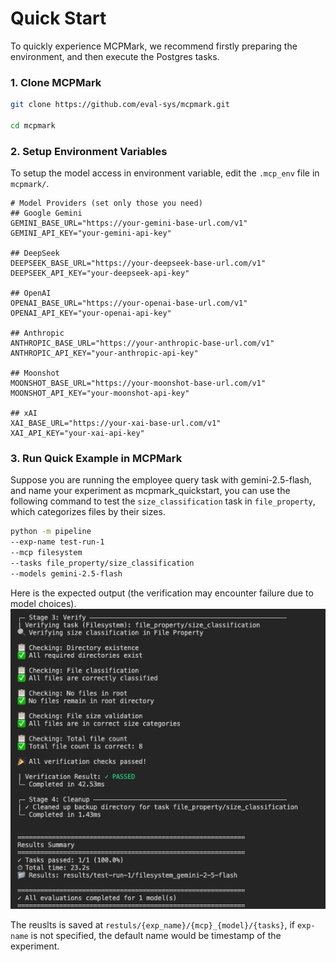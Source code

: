 # Quick Start
To quickly experience MCPMark, we recommend firstly preparing the environment, and then execute the Postgres tasks.

### 1. Clone MCPMark
```bash
git clone https://github.com/eval-sys/mcpmark.git

cd mcpmark
```

### 2. Setup Environment Variables
To setup the model access in environment variable, edit the `.mcp_env` file in `mcpmark/`.

```env
# Model Providers (set only those you need)
## Google Gemini
GEMINI_BASE_URL="https://your-gemini-base-url.com/v1"
GEMINI_API_KEY="your-gemini-api-key"

## DeepSeek
DEEPSEEK_BASE_URL="https://your-deepseek-base-url.com/v1"
DEEPSEEK_API_KEY="your-deepseek-api-key"

## OpenAI
OPENAI_BASE_URL="https://your-openai-base-url.com/v1"
OPENAI_API_KEY="your-openai-api-key"

## Anthropic
ANTHROPIC_BASE_URL="https://your-anthropic-base-url.com/v1"
ANTHROPIC_API_KEY="your-anthropic-api-key"

## Moonshot
MOONSHOT_BASE_URL="https://your-moonshot-base-url.com/v1"
MOONSHOT_API_KEY="your-moonshot-api-key"

## xAI
XAI_BASE_URL="https://your-xai-base-url.com/v1"
XAI_API_KEY="your-xai-api-key"
```

### 3. Run Quick Example in MCPMark
Suppose you are running the employee query task with gemini-2.5-flash, and name your experiment as mcpmark_quickstart, you can use the following command to test the `size_classification` task in `file_property`, which categorizes files by their sizes.

```bash
python -m pipeline 
--exp-name test-run-1
--mcp filesystem
--tasks file_property/size_classification
--models gemini-2.5-flash
```

Here is the expected output (the verification may encounter failure due to model choices). 
![Sample Experiment Output](../asset/task_sample/task_sample_file_property_size_classification.png)

The reuslts is saved at `restuls/{exp_name}/{mcp}_{model}/{tasks}`, if `exp-name` is not specified, the default name would be timestamp of the experiment. 


